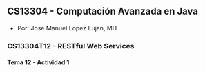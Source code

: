 ## CS13304 - Computación Avanzada en Java
- Por: Jose Manuel Lopez Lujan, MIT

### CS13304T12 - RESTful Web Services
 
#### Tema 12 - Actividad 1
 
